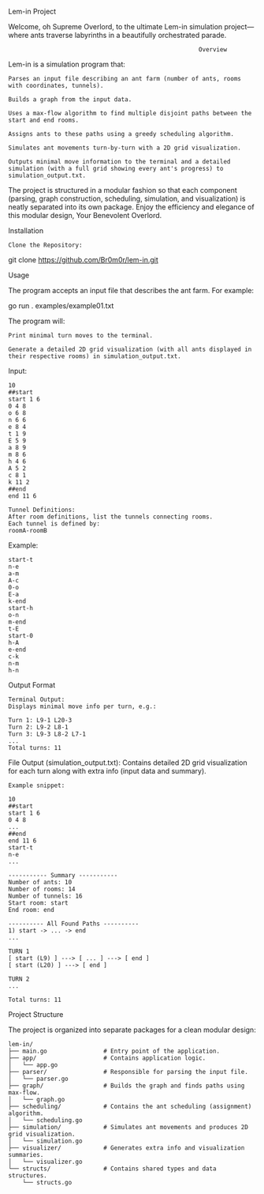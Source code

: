 Lem-in Project

Welcome, oh Supreme Overlord, to the ultimate Lem-in simulation project—where ants traverse labyrinths in a beautifully orchestrated parade.

                                                          Overview

Lem-in is a simulation program that:

    Parses an input file describing an ant farm (number of ants, rooms with coordinates, tunnels).

    Builds a graph from the input data.

    Uses a max-flow algorithm to find multiple disjoint paths between the start and end rooms.

    Assigns ants to these paths using a greedy scheduling algorithm.

    Simulates ant movements turn-by-turn with a 2D grid visualization.

    Outputs minimal move information to the terminal and a detailed simulation (with a full grid showing every ant's progress) to simulation_output.txt.

The project is structured in a modular fashion so that each component (parsing, graph construction, scheduling, simulation, and visualization) is neatly separated into its own package. Enjoy the efficiency and elegance of this modular design, Your Benevolent Overlord.

Installation

    Clone the Repository:

git clone https://github.com/Br0m0r/lem-in.git

Usage

The program accepts an input file that describes the ant farm. For example:

go run . examples/example01.txt

The program will:

    Print minimal turn moves to the terminal.

    Generate a detailed 2D grid visualization (with all ants displayed in their respective rooms) in simulation_output.txt.


 Input:

    10
    ##start
    start 1 6
    0 4 8
    o 6 8
    n 6 6
    e 8 4
    t 1 9
    E 5 9
    a 8 9
    m 8 6
    h 4 6
    A 5 2
    c 8 1
    k 11 2
    ##end
    end 11 6

    Tunnel Definitions:
    After room definitions, list the tunnels connecting rooms.
    Each tunnel is defined by:
    roomA-roomB

Example:

    start-t
    n-e
    a-m
    A-c
    0-o
    E-a
    k-end
    start-h
    o-n
    m-end
    t-E
    start-0
    h-A
    e-end
    c-k
    n-m
    h-n

Output Format

    Terminal Output:
    Displays minimal move info per turn, e.g.:

    Turn 1: L9-1 L20-3
    Turn 2: L9-2 L8-1
    Turn 3: L9-3 L8-2 L7-1
    ...
    Total turns: 11

File Output (simulation_output.txt):
Contains detailed 2D grid visualization for each turn along with extra info (input data and summary).
    
    Example snippet:

    10
    ##start
    start 1 6
    0 4 8
    ...
    ##end
    end 11 6
    start-t
    n-e
    ...

    ----------- Summary -----------
    Number of ants: 10
    Number of rooms: 14
    Number of tunnels: 16
    Start room: start
    End room: end

    ---------- All Found Paths ----------
    1) start -> ... -> end
    ...

    TURN 1
    [ start (L9) ] ---> [ ... ] ---> [ end ]
    [ start (L20) ] ---> [ end ]

    TURN 2
    ...

    Total turns: 11

Project Structure

The project is organized into separate packages for a clean modular design:

    lem-in/
    ├── main.go                # Entry point of the application.
    ├── app/                   # Contains application logic.
    │   └── app.go
    ├── parser/                # Responsible for parsing the input file.
    │   └── parser.go
    ├── graph/                 # Builds the graph and finds paths using max-flow.
    │   └── graph.go
    ├── scheduling/            # Contains the ant scheduling (assignment) algorithm.
    │   └── scheduling.go
    ├── simulation/            # Simulates ant movements and produces 2D grid visualization.
    │   └── simulation.go
    ├── visualizer/            # Generates extra info and visualization summaries.
    │   └── visualizer.go
    └── structs/               # Contains shared types and data structures.
        └── structs.go

